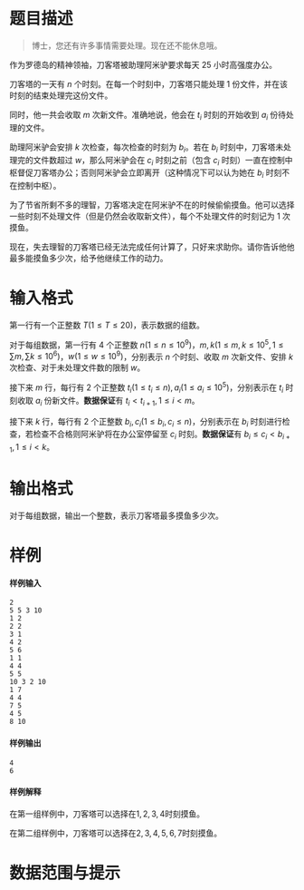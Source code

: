
# 题目描述

> 博士，您还有许多事情需要处理。现在还不能休息哦。

作为罗德岛的精神领袖，刀客塔被助理阿米驴要求每天 $25$ 小时高强度办公。

刀客塔的一天有 $n$ 个时刻。在每一个时刻中，刀客塔只能处理 $1$ 份文件，并在该时刻的结束处理完这份文件。

同时，他一共会收取 $m$ 次新文件。准确地说，他会在 $t_i$ 时刻的开始收到 $a_i$ 份待处理的文件。

助理阿米驴会安排 $k$ 次检查，每次检查的时刻为 $b_i$。若在 $b_i$ 时刻中，刀客塔未处理完的文件数超过 $w$，那么阿米驴会在 $c_i$ 时刻之前（包含 $c_i$ 时刻）一直在控制中枢督促刀客塔办公；否则阿米驴会立即离开（这种情况下可以认为她在 $b_i$ 时刻不在控制中枢）。

为了节省所剩不多的理智，刀客塔决定在阿米驴不在的时候偷偷摸鱼。他可以选择一些时刻不处理文件（但是仍然会收取新文件），每个不处理文件的时刻记为 $1$ 次摸鱼。

现在，失去理智的刀客塔已经无法完成任何计算了，只好来求助你。请你告诉他他最多能摸鱼多少次，给予他继续工作的动力。

# 输入格式

第一行有一个正整数 $T(1\leq T\leq 20)$，表示数据的组数。

对于每组数据，第一行有 $4$ 个正整数 $n(1\leq n\leq 10^9)$，$m,k(1\leq m,k\leq 10^5,1\leq \sum m,\sum k\leq 10^6)$，$w(1\leq w\leq 10^9)$，分别表示 $n$ 个时刻、收取 $m$ 次新文件、安排 $k$ 次检查、对于未处理文件数的限制 $w$。

接下来 $m$ 行，每行有 $2$ 个正整数 $t_i(1\leq t_i\leq n),a_i(1\leq a_i\leq 10^5)$，分别表示在 $t_i$ 时刻收取 $a_i$ 份新文件。**数据保证**有 $t_i<t_{i+1},1\leq i<m$。

接下来 $k$ 行，每行有 $2$ 个正整数 $b_i,c_i(1\leq b_i,c_i\leq n)$，分别表示在 $b_i$ 时刻进行检查，若检查不合格则阿米驴将在办公室停留至 $c_i$ 时刻。**数据保证**有 $b_i\leq c_i<b_{i+1},1\leq i<k$。

# 输出格式

对于每组数据，输出一个整数，表示刀客塔最多摸鱼多少次。

# 样例

#### 样例输入

```plain
2
5 5 3 10
1 2
2 2
3 1
4 2
5 6
1 1
4 4
5 5
10 3 2 10
1 7
4 4
7 5
4 5
8 10
```

#### 样例输出

```plain
4
6
```

#### 样例解释

在第一组样例中，刀客塔可以选择在$1,2,3,4$时刻摸鱼。

在第二组样例中，刀客塔可以选择在$2,3,4,5,6,7$时刻摸鱼。

# 数据范围与提示




